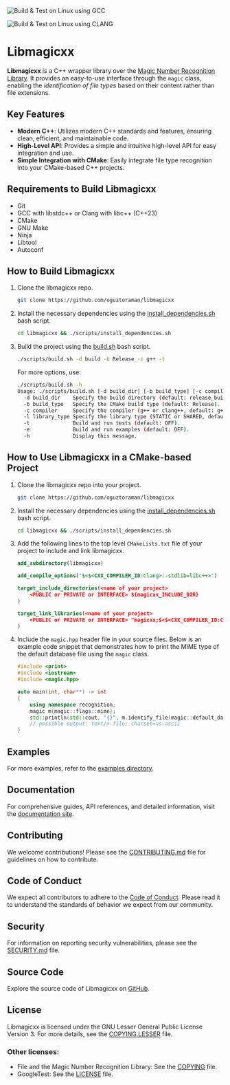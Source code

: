 ![Build & Test on Linux using GCC](https://github.com/oguztoraman/libmagicxx/actions/workflows/build_and_test_on_linux_using_gcc.yml/badge.svg)

![Build & Test on Linux using CLANG](https://github.com/oguztoraman/libmagicxx/actions/workflows/build_and_test_on_linux_using_clang.yml/badge.svg)

# Libmagicxx

**Libmagicxx** is a C++ wrapper library over the [Magic Number Recognition Library](https://github.com/file/file#readme-for-file1-command-and-the-libmagic3-library). It provides an easy-to-use interface through the `magic` class, enabling the *identification of file types* based on their content rather than file extensions.

## Key Features

+ **Modern C++**: Utilizes modern C++ standards and features, ensuring clean, efficient, and maintainable code.
+ **High-Level API**: Provides a simple and intuitive high-level API for easy integration and use.
+ **Simple Integration with CMake**: Easily integrate file type recognition into your CMake-based C++ projects.

## Requirements to Build Libmagicxx

+ Git
+ GCC with libstdc++ or Clang with libc++ (C++23)
+ CMake
+ GNU Make
+ Ninja
+ Libtool
+ Autoconf

## How to Build Libmagicxx

1. Clone the libmagicxx repo.

    ```bash
    git clone https://github.com/oguztoraman/libmagicxx
    ```

2. Install the necessary dependencies using the [install_dependencies.sh](https://github.com/oguztoraman/libmagicxx/blob/main/scripts/install_dependencies.sh) bash script.

    ```bash
    cd libmagicxx && ./scripts/install_dependencies.sh
    ```

3. Build the project using the [build.sh](https://github.com/oguztoraman/libmagicxx/blob/main/scripts/build.sh) bash script.

    ```bash
    ./scripts/build.sh -d build -b Release -c g++ -t
    ```

    For more options, use:

    ```bash
    ./scripts/build.sh -h
    Usage: ./scripts/build.sh [-d build_dir] [-b build_type] [-c compiler] [-t] [-e] [-h]
      -d build_dir    Specify the build directory (default: release_build).
      -b build_type   Specify the CMake build type (default: Release).
      -c compiler     Specify the compiler (g++ or clang++, default: g++).
      -l library_type Specify the library type (STATIC or SHARED, default: SHARED).
      -t              Build and run tests (default: OFF).
      -e              Build and run examples (default: OFF).
      -h              Display this message.
    ```

## How to Use Libmagicxx in a CMake-based Project

1. Clone the libmagicxx repo into your project.

    ```bash
    git clone https://github.com/oguztoraman/libmagicxx
    ```

2. Install the necessary dependencies using the [install_dependencies.sh](https://github.com/oguztoraman/libmagicxx/blob/main/scripts/install_dependencies.sh) bash script.

    ```bash
    cd libmagicxx && ./scripts/install_dependencies.sh
    ```

3. Add the following lines to the top level `CMakeLists.txt` file of your project to include and link libmagicxx.

    ```cmake
    add_subdirectory(libmagicxx)

    add_compile_options("$<$<CXX_COMPILER_ID:Clang>:-stdlib=libc++>")

    target_include_directories(<name of your project>
        <PUBLIC or PRIVATE or INTERFACE> ${magicxx_INCLUDE_DIR}
    )

    target_link_libraries(<name of your project>
        <PUBLIC or PRIVATE or INTERFACE> "magicxx;$<$<CXX_COMPILER_ID:Clang>:c++>"
    )
    ```

4. Include the `magic.hpp` header file in your source files. Below is an example code snippet that demonstrates how to print the MIME type of the default database file using the `magic` class.

    ```cpp
    #include <print>
    #include <iostream>
    #include <magic.hpp>

    auto main(int, char**) -> int
    {
        using namespace recognition;
        magic m{magic::flags::mime};
        std::println(std::cout, "{}", m.identify_file(magic::default_database_file));
        // possible output: text/x-file; charset=us-ascii
    }
    ```

## Examples

For more examples, refer to the [examples directory](https://github.com/oguztoraman/libmagicxx/tree/main/examples).

## Documentation

For comprehensive guides, API references, and detailed information, visit the [documentation site](https://oguztoraman.github.io/libmagicxx/).

## Contributing

We welcome contributions! Please see the [CONTRIBUTING.md](https://github.com/oguztoraman/libmagicxx/blob/main/CONTRIBUTING.md) file for guidelines on how to contribute.

## Code of Conduct

We expect all contributors to adhere to the [Code of Conduct](https://github.com/oguztoraman/libmagicxx/blob/main/CODE_OF_CONDUCT.md). Please read it to understand the standards of behavior we expect from our community.

## Security

For information on reporting security vulnerabilities, please see the [SECURITY.md](https://github.com/oguztoraman/libmagicxx/blob/main/SECURITY.md) file.

## Source Code

Explore the source code of Libmagicxx on [GitHub](https://github.com/oguztoraman/libmagicxx).

## License

Libmagicxx is licensed under the GNU Lesser General Public License Version 3. For more details, see the [COPYING.LESSER](https://github.com/oguztoraman/libmagicxx/blob/main/COPYING.LESSER) file.

### Other licenses:
+ File and the Magic Number Recognition Library: See the [COPYING](https://github.com/file/file/blob/master/COPYING) file.
+ GoogleTest: See the [LICENSE](https://github.com/google/googletest/blob/main/LICENSE) file.
